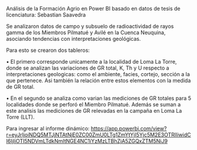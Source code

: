 Análisis de la Formación Agrio en Power BI basado en datos de tesis de licenciatura: Sebastian Saavedra

Se analizaron datos de campo y subsuelo de radioactividad de rayos gamma de los Miembros Pilmatué y Avilé en la Cuenca Neuquina, asociando tendencias con interpretaciones geológicas.

Para esto se crearon dos tableros:

• El primero corresponde unicamente a la localidad de Loma La Torre, donde se analizan las variaciones de GR total, K, Th y U respecto a interpretaciones geologicas: como el ambiente, facies, cortejo, sección a la que pertenece. Asi también la relación entre estos elementos con la medida de GR total.

• En el segundo se analiza como varian las mediciones de GR totales para 5 localidades donde se perforó el Miembro Pilmatué. Además se suman a este analisis las mediciones de GR relevadas en la campaña en Loma La Torre (LLT).

Para ingresar al informe dinámico:
https://app.powerbi.com/view?r=eyJrIjoiNDQ5MTJjNTAtNjE0ZC00ZmU0LTg1ZmYtYjI5Yjc5M2E3OTRlIiwidCI6IjliOTI5NDVmLTdkNmItNGE4NC1iYzMzLTBhZjA5ZGQxZTM5NiJ9
